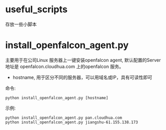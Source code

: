 # useful_scripts

存放一些小脚本

# install_openfalcon_agent.py
主要用于在公司Linux 服务器上一键安装openfalcon agent, 默认配置的Server 地址是
openfalcon.cloudhua.com 上的openfalcon 服务。

- hostname, 用于区分不同的服务器，可以用域名或IP，具有可读性即可

命令:

```
python install_openfalcon_agent.py [hostname]
```

示例:

```
python install_openfalcon_agent.py pan.cloudhua.com
python install_openfalcon_agent.py jiangshu-61.155.138.173
```


